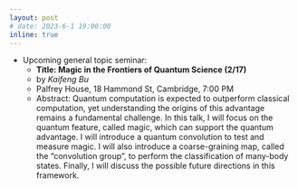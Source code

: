 ```yaml
---
layout: post
# date: 2023-6-1 19:00:00
inline: true
---
```


<!-- - Upcoming ML4Sci WG:
  - **Recent Advances in Explainable Clustering (6/22)**
  - by *Chengyuan Deng*
  - 29 Oxford St, Pierce Hall 213 Brooks Room, Cambridge 18 Hammond St, Cambridge
  - 7:30 PM: talk begins -->

- Upcoming general topic seminar:
  - **Title: Magic in the Frontiers of Quantum Science (2/17)**
  - by *Kaifeng Bu*
  - Palfrey House, 18 Hammond St, Cambridge, 7:00 PM
  - Abstract: Quantum computation is expected to outperform classical computation, yet understanding the origins of this advantage remains a fundamental challenge. In this talk, I will focus on the quantum feature, called magic, which can support the quantum advantage. I will introduce a quantum convolution to test and measure magic. I will also introduce a coarse-graining map, called the “convolution group”, to perform the classification of many-body states. Finally, I will discuss the possible future directions in this framework.
<!--
layout: post
date: 2022-12-3 19:00:00
inline: true

- Invited talk by Professor Norman Yao!
  - *Introduction to Time Crystals*
  - Please RSVP [here](https://forms.gle/PE3utKMcF4kwtHLt5) -->
